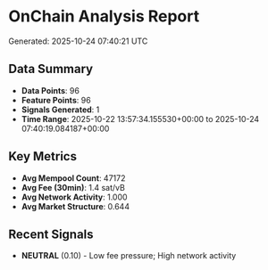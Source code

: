 # OnChain Analysis Report
Generated: 2025-10-24 07:40:21 UTC

## Data Summary
- **Data Points**: 96
- **Feature Points**: 96
- **Signals Generated**: 1
- **Time Range**: 2025-10-22 13:57:34.155530+00:00 to 2025-10-24 07:40:19.084187+00:00

## Key Metrics
- **Avg Mempool Count**: 47172
- **Avg Fee (30min)**: 1.4 sat/vB
- **Avg Network Activity**: 1.000
- **Avg Market Structure**: 0.644

## Recent Signals
- **NEUTRAL** (0.10) - Low fee pressure; High network activity
